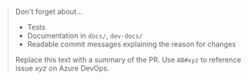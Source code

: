 > Don't forget about...
> * Tests
> * Documentation in `docs/`, `dev-docs/`
> * Readable commit messages explaining the reason for changes
>
> Replace this text with a summary of the PR.
> Use `AB#xyz` to reference issue *xyz* on Azure DevOps.
